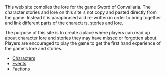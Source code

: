 This web site compiles the lore for the game Sword of Convallaria.  The character stories and lore on this site is not copy and pasted directly from the game. Instead it is paraphrased and re-written in order to bring together and link different parts of the characters, stories and lore.

The purpose of this site is to create a place where players can read up about character lore and stories they may have missed or forgotten about. Players are encouraged to play the game to get the first hand experience of the game's lore and stories.

* [Characters](characters)
* [Events](events)
* [Factions](factions)